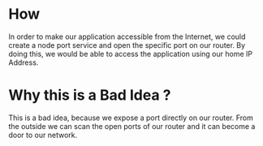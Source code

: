 # How

In order to make our application accessible from the Internet, we could create a node port service and open the specific port on our router. By doing this, we would be able to access the application using our home IP Address. 

# Why this is a Bad Idea ?

This is a bad idea, because we expose a port directly on our router. From the outside we can scan the open ports of our router and it can become a door to our network.